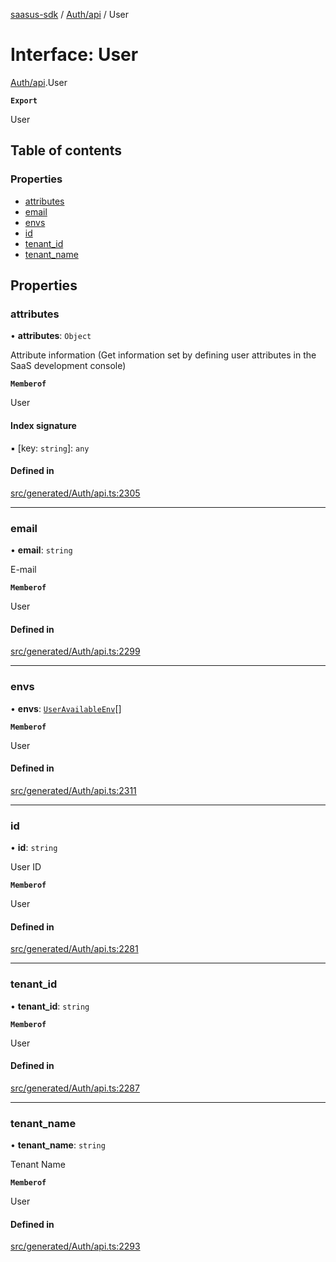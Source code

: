 [saasus-sdk](../README.md) / [Auth/api](../modules/Auth_api.md) / User

# Interface: User

[Auth/api](../modules/Auth_api.md).User

**`Export`**

User

## Table of contents

### Properties

- [attributes](Auth_api.User.md#attributes)
- [email](Auth_api.User.md#email)
- [envs](Auth_api.User.md#envs)
- [id](Auth_api.User.md#id)
- [tenant\_id](Auth_api.User.md#tenant_id)
- [tenant\_name](Auth_api.User.md#tenant_name)

## Properties

### attributes

• **attributes**: `Object`

Attribute information (Get information set by defining user attributes in the SaaS development console)

**`Memberof`**

User

#### Index signature

▪ [key: `string`]: `any`

#### Defined in

[src/generated/Auth/api.ts:2305](https://github.com/saasus-platform/saasus-sdk-javascript/blob/6b95732/src/generated/Auth/api.ts#L2305)

___

### email

• **email**: `string`

E-mail

**`Memberof`**

User

#### Defined in

[src/generated/Auth/api.ts:2299](https://github.com/saasus-platform/saasus-sdk-javascript/blob/6b95732/src/generated/Auth/api.ts#L2299)

___

### envs

• **envs**: [`UserAvailableEnv`](Auth_api.UserAvailableEnv.md)[]

**`Memberof`**

User

#### Defined in

[src/generated/Auth/api.ts:2311](https://github.com/saasus-platform/saasus-sdk-javascript/blob/6b95732/src/generated/Auth/api.ts#L2311)

___

### id

• **id**: `string`

User ID

**`Memberof`**

User

#### Defined in

[src/generated/Auth/api.ts:2281](https://github.com/saasus-platform/saasus-sdk-javascript/blob/6b95732/src/generated/Auth/api.ts#L2281)

___

### tenant\_id

• **tenant\_id**: `string`

**`Memberof`**

User

#### Defined in

[src/generated/Auth/api.ts:2287](https://github.com/saasus-platform/saasus-sdk-javascript/blob/6b95732/src/generated/Auth/api.ts#L2287)

___

### tenant\_name

• **tenant\_name**: `string`

Tenant Name

**`Memberof`**

User

#### Defined in

[src/generated/Auth/api.ts:2293](https://github.com/saasus-platform/saasus-sdk-javascript/blob/6b95732/src/generated/Auth/api.ts#L2293)
